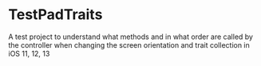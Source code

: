 #  TestPadTraits

A test project to understand what methods and in what order are called by the controller when changing the screen orientation and trait collection in iOS 11, 12, 13

